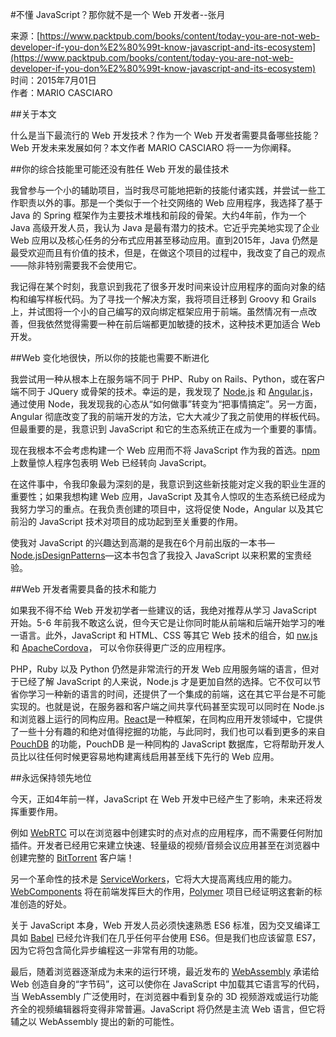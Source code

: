 #不懂 JavaScript？那你就不是一个 Web 开发者--张月

来源：[https://www.packtpub.com/books/content/today-you-are-not-web-developer-if-you-don%E2%80%99t-know-javascript-and-its-ecosystem](https://www.packtpub.com/books/content/today-you-are-not-web-developer-if-you-don%E2%80%99t-know-javascript-and-its-ecosystem)  
时间：2015年7月01日  
作者：MARIO CASCIARO  

##关于本文

什么是当下最流行的 Web 开发技术？作为一个 Web 开发者需要具备哪些技能？Web 开发未来发展如何？本文作者 MARIO CASCIARO 将一一为你阐释。

##你的综合技能里可能还没有胜任 Web 开发的最佳技术

我曾参与一个小的辅助项目，当时我尽可能地把新的技能付诸实践，并尝试一些工作职责以外的事。那是一个类似于一个社交网络的 Web 应用程序，我选择了基于 Java 的 Spring 框架作为主要技术堆栈和前段的骨架。大约4年前，作为一个 Java 高级开发人员，我认为 Java 是最有潜力的技术。它近乎完美地实现了企业 Web 应用以及核心任务的分布式应用甚至移动应用。直到2015年，Java 仍然是最受欢迎而且有价值的技术，但是，在做这个项目的过程中，我改变了自己的观点——除非特别需要我不会使用它。

我记得在某个时刻，我意识到我花了很多开发时间来设计应用程序的面向对象的结构和编写样板代码。为了寻找一个解决方案，我将项目迁移到 Groovy 和 Grails 上，并试图将一个小的自己编写的双向绑定框架应用于前端。虽然情况有一点改善，但我依然觉得需要一种在前后端都更加敏捷的技术，这种技术更加适合 Web 开发。

##Web 变化地很快，所以你的技能也需要不断进化

我尝试用一种从根本上在服务端不同于 PHP、Ruby on Rails、Python，或在客户端不同于 JQuery 或骨架的技术。幸运的是，我发现了 [Node.js](https://nodejs.org/) 和 [Angular.js](https://angularjs.org/)，通过使用 Node，我发现我的心态从“如何做事”转变为“把事情搞定”。另一方面，Angular 彻底改变了我的前端开发的方法，它大大减少了我之前使用的样板代码。但最重要的是，我意识到 JavaScript 和它的生态系统正在成为一个重要的事情。

现在我根本不会考虑构建一个 Web 应用而不将 JavaScript 作为我的首选。[npm](https://www.npmjs.com/) 上数量惊人程序包表明 Web 已经转向 JavaScript。

在这件事中，令我印象最为深刻的是，我意识到这些新技能对定义我的职业生涯的重要性；如果我想构建 Web 应用，JavaScript 及其令人惊叹的生态系统已经成为我努力学习的重点。在我负责创建的项目中，这将促使 Node，Angular 以及其它前沿的 JavaScript 技术对项目的成功起到至关重要的作用。

使我对 JavaScript 的兴趣达到高潮的是我在6个月前出版的一本书—[Node.jsDesignPatterns](https://www.packtpub.com/web-development/nodejs-design-patterns)—这本书包含了我投入 JavaScript 以来积累的宝贵经验。

##Web 开发者需要具备的技术和能力

如果我不得不给 Web 开发初学者一些建议的话，我绝对推荐从学习 JavaScript 开始。5-6 年前我不敢这么说，但今天它是让你同时能从前端和后端开始学习的唯一语言。此外，JavaScript 和 HTML、CSS 等其它 Web 技术的组合，如 [nw.js](http://nwjs.io/) 和 [ApacheCordova](https://cordova.apache.org/)， 可以令你获得更广泛的应用程序。

PHP，Ruby 以及 Python 仍然是非常流行的开发 Web 应用服务端的语言，但对于已经了解 JavaScript 的人来说，Node.js 才是更加自然的选择。它不仅可以节省你学习一种新的语言的时间，还提供了一个集成的前端，这在其它平台是不可能实现的。也就是说，在服务器和客户端之间共享代码甚至实现可以同时在 Node.js 和浏览器上运行的同构应用。[React](http://facebook.github.io/react/)是一种框架，在同构应用开发领域中，它提供了一些十分有趣的和绝对值得挖掘的功能，与此同时，我们也可以看到更多的来自 [PouchDB](http://pouchdb.com/) 的功能，PouchDB 是一种同构的 JavaScript 数据库，它将帮助开发人员比以往任何时候更容易地构建离线启用甚至线下先行的 Web 应用。

##永远保持领先地位

今天，正如4年前一样，JavaScript 在 Web 开发中已经产生了影响，未来还将发挥重要作用。

例如 [WebRTC](http://www.webrtc.org/) 可以在浏览器中创建实时的点对点的应用程序，而不需要任何附加插件。开发者已经用它来建立快速、轻量级的视频/音频会议应用甚至在浏览器中创建完整的 [BitTorrent](https://github.com/feross/webtorrent) 客户端！

另一个革命性的技术是 [ServiceWorkers](http://www.html5rocks.com/en/tutorials/service-worker/introduction/)，它将大大提高离线应用的能力。[WebComponents](https://en.wikipedia.org/wiki/Web_Components) 将在前端发挥巨大的作用，[Polymer](https://www.polymer-project.org/) 项目已经证明这套新的标准创造的好处。

关于 JavaScript 本身，Web 开发人员必须快速熟悉 ES6 标准，因为交叉编译工具如 [Babel](https://babeljs.io/) 已经允许我们在几乎任何平台使用 ES6。但是我们也应该留意 ES7，因为它将包含简化异步编程这一非常有用的功能。

最后，随着浏览器逐渐成为未来的运行环境，最近发布的 [WebAssembly](https://github.com/WebAssembly) 承诺给 Web 创造自身的“字节码”，这可以使你在 JavaScript 中加载其它语言写的代码，当 WebAssembly 广泛使用时，在浏览器中看到复杂的 3D 视频游戏或运行功能齐全的视频编辑器将变得非常普遍。JavaScript 将仍然是主流 Web 语言，但它将辅之以 WebAssembly 提出的新的可能性。










